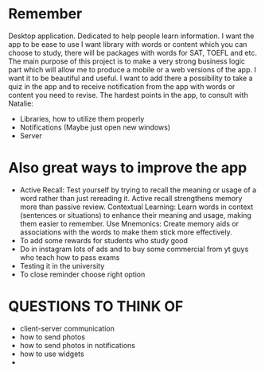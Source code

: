 # Remember
Desktop application. Dedicated to help people learn information.
I want the app to be ease to use 
I want library with words or content which you can choose to study, there will be packages with words for SAT, TOEFL and etc. 
The main purpose of this project is to make a very strong business logic part which will allow me to produce a mobile or a web versions of the app.
I want it to be beautiful and useful. I want to add there a possibility to take a quiz in the app and to receive notification from the app with words or content you need to revise. 
The hardest points in the app, to consult with Natalie:
- Libraries, how to utilize them properly
- Notifications (Maybe just open new windows)
- Server
# Also great ways to improve the app 
- Active Recall: Test yourself by trying to recall the meaning or usage of a word rather than just rereading it. Active recall strengthens memory more than passive review.
Contextual Learning: Learn words in context (sentences or situations) to enhance their meaning and usage, making them easier to remember.
Use Mnemonics: Create memory aids or associations with the words to make them stick more effectively.
- To add some rewards for students who study good 
- Do in instagram lots of ads and to buy some commercial from yt guys who teach how to pass exams 
- Testing it in the university 
- To close reminder choose right option 
# QUESTIONS TO THINK OF 
- client-server communication
- how to send photos 
- how to send photos in notifications 
- how to use widgets 
- 